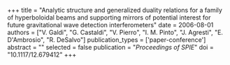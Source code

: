 +++
title = "Analytic structure and generalized duality relations for a family of hyperboloidal beams and supporting mirrors of potential interest for future gravitational wave detection interferometers"
date = 2006-08-01
authors = ["V. Galdi", "G. Castaldi", "V. Pierro", "I. M. Pinto", "J. Agresti", "E. D'Ambrosio", "R. DeSalvo"]
publication_types = ['paper-conference']
abstract = ""
selected = false
publication = "*Proceedings of SPIE*"
doi = "10.1117/12.679412"
+++

